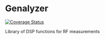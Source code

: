 # Genalyzer

[![Coverage Status](https://coveralls.io/repos/github/analogdevicesinc/Genalyzer/badge.svg?branch=master)](https://coveralls.io/github/analogdevicesinc/Genalyzer?branch=master)

Library of DSP functions for RF measurements

